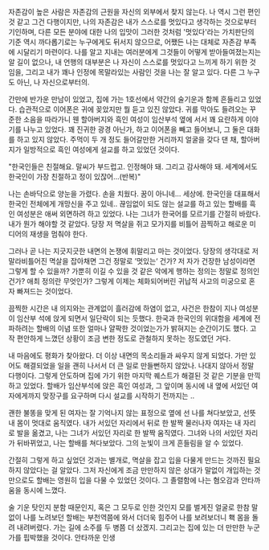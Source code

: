 
자존감이 높은 사람은 자존감의 근원을 자신의 외부에서 찾지 않는다. 나 역시 그런 편인 것 같고 그건 다행이지만, 나의 자존감은 내가 스스로를 멋있다고 생각하는 것으로부터 기인하며, 다른 모든 분야에 대한 나의 입맛이 그러한 것처럼 '멋있다'라는 가치판단의 기준 역시 까다롭기로는 누구에게도 뒤서지 않으므로, 어쨌든 나는 대체로 자존감 부족에 시달리기 마련이다. 나를 알고 지내는 여러분에게 그것들이 어떻게 받아들여졌는지는 알 길이 없으나, 내 언행의 대부분은 나 자신이 스스로를 멋있다고 느끼게 하기 위한 것임을, 그리고 내가 꽤나 인정에 목말라있는 사람인 것을 나는 잘 알고 있다. 다른 그 누구도 아닌, 나 자신으로부터의.

간만에 반가운 만남이 있었고, 집에 가는 1호선에서 약간의 술기운과 함께 흔들리고 있었다. 습관적으로 이어폰은 귀에 꽂았지만 뭘 듣고 있진 않았다. 귀를 막아도 들려오는 꾸준한 소음을 따라가니 웬 할아버지와 흑인 여성이 임산부석 옆에 서서 꽤 요란하게 이야기를 나누고 있었다. 꽤 진귀한 광경 아닌가, 하고 이어폰을 빼고 들어보니, 그 둘은 대화를 하고 있지 않았다. 주먹이 두 개 정도 들어갈만한 거리까지 얼굴을 갖다 댄 채, 할아버지가 일방적으로 흑인 여성에게 설교를 하고 있었던 것이다.

"한국인들은 친절해요. 말씨가 부드럽고. 인정해야 돼. 그리고 감사해야 돼. 세계에서도 한국인이 가장 친절하고 정이 있잖어...(반복)"

나는 손바닥으로 양눈을 가렸다. 손을 치웠다. 꿈이 아니네… 세상에. 한국인을 대표해서 한국인 전체에게 개망신을 주고 있네.. 끊임없이 되도 않는 설교를 하고 있는 할배를 흑인 여성분은 애써 외면하려 하고 있었다. 나는 그녀가 한국어를 모르기를 간절히 바랐다. 내가 뭔가 해야할 것 같았다. 당장 저 멱살을 쥐고 모가지를 비틀어 끔찍하고 해로운 미디어의 재생을 멈춰야 한다. 

그러나 곧 나는 지긋지긋한 내면의 논쟁에 휘말리고 마는 것이었다. 당장의 생각대로 저 말라비틀어진 멱살을 잡아채면 그건 정말로 ’멋있는‘ 건가? 저 자가 건장한 남성이라면 그렇게 할 수 있을까? 가뿐히 이길 수 있을 것 같은 악에게 행하는 정의는 정말로 정의인 건가? 애최 정의란 무엇인가? 그렇게 이제는 체화되어버린 귀납적 사고의 미궁으로 혼자 빠져드는 것이었다.

끔찍한 시간은 내 의지와는 관계없이 흘러감에 하염이 없고, 사건은 한참이 지나 여성분이 임산부 석에 앉게 되면서 일단락이 되는 듯했다. 한국과 한국인의 위대함을 세계에 전파하려는 할배의 이념 또한 얼마나 얄팍한 것이었는가가 밝혀지는 순간이기도 했다. 고작 편안하게 느꼈던 상황이 조금 변한 정도로 관철하지 못하는 정도였던 거다.

내 마음에도 평화가 찾아왔다. 더 이상 내면의 목소리들과 싸우지 않게 되었다. 가만 있어도 해결되었을 일을 괜히 나서서 더 큰 일로 만들뻔하지 않았나. 나대지 않아서 정말 다행이다. 그렇게 안도하며 집에 가기 위한 마지막 퀘스트가 해결된 것 같은 기분을 만끽하고 있었다. 할배가 임산부석에 앉은 흑인 여성과, 그 앞이며 동시에 내 옆에 서있던 여자에게까지 맞장구를 요구하며 다시 설교를 시작하기 전까지는 ..

괜한 불똥을 맞게 된 여자는 잘 기억나지 않는 표정으로 옆에 선 나를 쳐다보았고, 선뜻 내 몸이 멋대로 움직였다. 내가 서있던 자리에서 뒤로 한 발짝 물러나자 여자는 내 자리로 발을 옮겼고, 나는 그녀가 서있던 자리로 한 발짝 움직였다. 그녀와 나의 서있던 자리가 뒤바뀌었고, 나는 할배를 쳐다보았다. 그의 눈빛이 크게 흔들림을 알 수 있었다.

간절히 그렇게 하고 싶었던 것과는 별개로, 멱살을 잡고 입을 다물게 만드는 것까진 필요하지 않았다는 걸 알았다. 그저 자신에게 조금 만만하지 않은 상대가 말없이 개입하는 것만으로도 할배는 영원히 입을 다물 수 있었던 것이다. 그 졸렬함에 나는 혐오감과 안타까움을 동시에 느꼈다.

술 기운 탓인지 분함 때문인지, 혹은 그 모두로 인한 것인지 모를 벌게진 얼굴로 한참 말없이 나를 노려보던 할배는 부천역쯤에 와서 더더욱 힘주어 나를 보려보더니 홱 몸을 돌려 내려버렸다. 가는 길에 소주를 두 병쯤 더 샀겠지. 그리고는 집에 있는 더 만만한 누군가를 핍박했을 것이다. 안타까운 인생